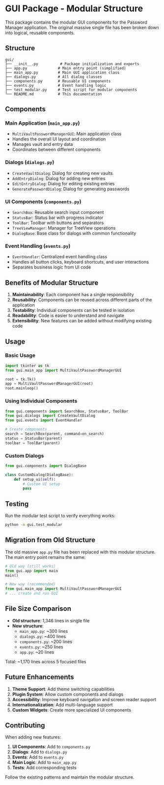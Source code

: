 # GUI Package - Modular Structure

This package contains the modular GUI components for the Password Manager application. The original massive single file has been broken down into logical, reusable components.

## Structure

```
gui/
├── __init__.py          # Package initialization and exports
├── app.py              # Main entry point (simplified)
├── main_app.py         # Main GUI application class
├── dialogs.py          # All dialog classes
├── components.py       # Reusable UI components
├── events.py           # Event handling logic
├── test_modular.py     # Test script for modular components
└── README.md           # This documentation
```

## Components

### Main Application (`main_app.py`)
- `MultiVaultPasswordManagerGUI`: Main application class
- Handles the overall UI layout and coordination
- Manages vault and entry data
- Coordinates between different components

### Dialogs (`dialogs.py`)
- `CreateVaultDialog`: Dialog for creating new vaults
- `AddEntryDialog`: Dialog for adding new entries
- `EditEntryDialog`: Dialog for editing existing entries
- `GeneratePasswordDialog`: Dialog for generating passwords

### UI Components (`components.py`)
- `SearchBox`: Reusable search input component
- `StatusBar`: Status bar with progress indicator
- `ToolBar`: Toolbar with buttons and separators
- `TreeViewManager`: Manager for TreeView operations
- `DialogBase`: Base class for dialogs with common functionality

### Event Handling (`events.py`)
- `EventHandler`: Centralized event handling class
- Handles all button clicks, keyboard shortcuts, and user interactions
- Separates business logic from UI code

## Benefits of Modular Structure

1. **Maintainability**: Each component has a single responsibility
2. **Reusability**: Components can be reused across different parts of the application
3. **Testability**: Individual components can be tested in isolation
4. **Readability**: Code is easier to understand and navigate
5. **Extensibility**: New features can be added without modifying existing code

## Usage

### Basic Usage
```python
import tkinter as tk
from gui.main_app import MultiVaultPasswordManagerGUI

root = tk.Tk()
app = MultiVaultPasswordManagerGUI(root)
root.mainloop()
```

### Using Individual Components
```python
from gui.components import SearchBox, StatusBar, ToolBar
from gui.dialogs import CreateVaultDialog
from gui.events import EventHandler

# Create components
search = SearchBox(parent, command=on_search)
status = StatusBar(parent)
toolbar = ToolBar(parent)
```

### Custom Dialogs
```python
from gui.components import DialogBase

class CustomDialog(DialogBase):
    def setup_ui(self):
        # Custom UI setup
        pass
```

## Testing

Run the modular test script to verify everything works:

```bash
python -m gui.test_modular
```

## Migration from Old Structure

The old massive `app.py` file has been replaced with this modular structure. The main entry point remains the same:

```python
# Old way (still works)
from gui.app import main
main()

# New way (recommended)
from gui.main_app import MultiVaultPasswordManagerGUI
# ... create and run GUI
```

## File Size Comparison

- **Old structure**: 1,346 lines in single file
- **New structure**: 
  - `main_app.py`: ~300 lines
  - `dialogs.py`: ~400 lines
  - `components.py`: ~200 lines
  - `events.py`: ~250 lines
  - `app.py`: ~20 lines

Total: ~1,170 lines across 5 focused files

## Future Enhancements

1. **Theme Support**: Add theme switching capabilities
2. **Plugin System**: Allow custom components and dialogs
3. **Accessibility**: Improve keyboard navigation and screen reader support
4. **Internationalization**: Add multi-language support
5. **Custom Widgets**: Create more specialized UI components

## Contributing

When adding new features:

1. **UI Components**: Add to `components.py`
2. **Dialogs**: Add to `dialogs.py`
3. **Events**: Add to `events.py`
4. **Main Logic**: Add to `main_app.py`
5. **Tests**: Add corresponding tests

Follow the existing patterns and maintain the modular structure. 